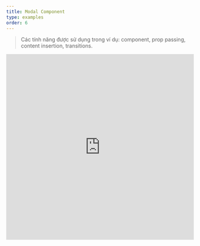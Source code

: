 ```yaml
---
title: Modal Component
type: examples
order: 6
---
```


> Các tính năng được sử dụng trong ví dụ: component, prop passing, content insertion, transitions.

<iframe width="100%" height="500" src="https://jsfiddle.net/yyx990803/mwLbw11k/embedded/result,html,js,css" allowfullscreen="allowfullscreen" frameborder="0"></iframe>
